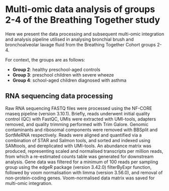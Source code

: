 # Multi-omic data analysis of groups 2-4 of the Breathing Together study

Here we present the data processing and subsequent multi-omic integration and analysis pipeline utilised in analysing bronchial brush and bronchoalveolar lavage fluid from the Breathing Together Cohort groups 2-4. 

For context, the groups are as follows:

* **Group 2**: healthy preschool-aged controls
* **Group 3**: preschool children with severe wheeze
* **Group 4**: school-aged children diagnosed with asthma

## RNA sequencing data processing

Raw RNA sequencing FASTQ files were processed using the NF-CORE rnaseq pipeline (version 3.10.1). Briefly, reads underwent initial quality control (QC) with FastQC, UMIs were extracted with UMI-tools, adapters removed, and quality trimming performed with Trim Galore. Genomic contaminants and ribosomal components were removed with BBSplit and SortMeRNA respectively. Reads were aligned and quantified via a combination of STAR and Salmon tools, and sorted and indexed using SAMtools, and dereplicated with UMI-tools. An abundance matrix was produced, representing scaled and normalised transcripts per million reads, from which a re-estimated counts table was generated for downstream analysis. Gene data was filtered for a minimum of 100 reads per sampling group using the edgeR package (version 3.42.0) filterByExpr function, followed by voom normalisation with limma (version 3.56.0), and removal of non-protein-coding genes. Voom-normalised data matrix was saved for multi-omic integration.